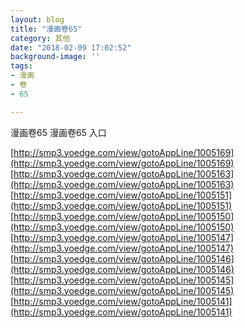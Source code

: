 ```yaml
---
layout: blog
title: "漫画卷65"
category: 其他
date: "2018-02-09 17:02:52"
background-image: ''
tags:
- 漫画
- 卷
- 65

---
```

漫画卷65
漫画卷65
入口

[http://smp3.yoedge.com/view/gotoAppLine/1005169](http://smp3.yoedge.com/view/gotoAppLine/1005169)
[http://smp3.yoedge.com/view/gotoAppLine/1005163](http://smp3.yoedge.com/view/gotoAppLine/1005163)
[http://smp3.yoedge.com/view/gotoAppLine/1005151](http://smp3.yoedge.com/view/gotoAppLine/1005151)
[http://smp3.yoedge.com/view/gotoAppLine/1005150](http://smp3.yoedge.com/view/gotoAppLine/1005150)
[http://smp3.yoedge.com/view/gotoAppLine/1005147](http://smp3.yoedge.com/view/gotoAppLine/1005147)
[http://smp3.yoedge.com/view/gotoAppLine/1005146](http://smp3.yoedge.com/view/gotoAppLine/1005146)
[http://smp3.yoedge.com/view/gotoAppLine/1005145](http://smp3.yoedge.com/view/gotoAppLine/1005145)
[http://smp3.yoedge.com/view/gotoAppLine/1005141](http://smp3.yoedge.com/view/gotoAppLine/1005141)

        

